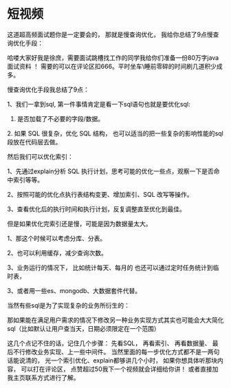 # 短视频

<font style="color:rgb(0,0,0);">      这道超高频面试题你是一定要会的， 那就是慢查询优化，   我给你总结了9点慢查询优化手段： </font>

<font style="color:rgb(0,0,0);"></font>

<font style="color:rgb(0,0,0);">哈喽大家好我是徐庶，需要面试跳槽找工作的同学我给你们准备一份80万字java面试资料 ！  需要的可以在评论区扣666。平时坐车\睡前零碎的时间刷几道积少成多。</font>

<font style="color:rgb(0,0,0);"></font>

<font style="color:rgb(0,0,0);">慢查询优化手段我总结了9点：</font>

<font style="color:rgb(0,0,0);">1、我们一拿到sql, 第一件事情肯定是看一下sql语句也就是要优化sql:</font>

1. <font style="color:rgb(0,0,0);">是否加载了不必要的字段/数据。 </font>

<font style="color:rgb(0,0,0);"> 2. 如果 SQL 很复杂，优化 SQL 结构， 也可以适当的把一些复杂的影响性能的sql段放在代码层去做。 </font>

<font style="color:rgb(0,0,0);"></font>

<font style="color:rgb(0,0,0);">然后我们可以优化索引：</font>

<font style="color:rgb(0,0,0);">1、先通过explain分析 SQL 执行计划，思考可能的优化一些点，观察一下是否命中索引等等。 </font>

<font style="color:rgb(0,0,0);">2、按照可能的优化点执行表结构变更、增加索引、SQL 改写等操作。 </font>

<font style="color:rgb(0,0,0);">3、查看优化后的执行时间和执行计划，反复调整直至优化到最佳。</font>

<font style="color:rgb(0,0,0);"></font>

<font style="color:rgb(0,0,0);">但是如果优化完索引还是慢，可能是因为数据量太大。</font>

<font style="color:rgb(0,0,0);">1、那这个时候可以考虑分库、分表。 </font>

<font style="color:rgb(0,0,0);">2、也可以利用缓存，减少查询次数。</font>

<font style="color:rgb(0,0,0);">3、业务运行的情况下， 比如统计每天、每月的 也还可以通过定时任务统计到临时表，</font>

<font style="color:rgb(0,0,0);">3、或者用一些es、mongodb、大数据套件代替。</font>

<font style="color:rgb(0,0,0);"></font>

<font style="color:rgb(0,0,0);">当然有些sql是为了实现复杂的业务所衍生的：</font>

<font style="color:rgb(0,0,0);">那如果能在满足用户需求的情况下修改另一种业务实现方式其实也可能会大大简化sql（比如默认让用户查当天，日期必须限定在一个范围）</font>

<font style="color:rgb(0,0,0);"></font>

<font style="color:rgb(0,0,0);">这几个点记不住的话，记住几个步骤： 先看SQL， 再看索引、 再看数据量、 最后不行修改业务实现、上一些中间件。   当然里面的每一步优化方式都不是一两句话能说清的， 光一个索引优化、explain都够讲几个小时， 如果你想具体听那块内容， 可以打在评论区， 点赞超过50我下一个视频就会详细给你讲！  或者直接加我主页联系方式进行了解。</font>

